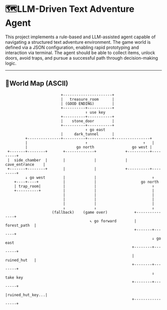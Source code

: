 # 🗺LLM-Driven Text Adventure Agent

This project implements a rule-based and LLM-assisted agent capable of navigating a structured text adventure environment. 
The game world is defined via a JSON configuration, enabling rapid prototyping and interaction via terminal.
The agent should be able to collect items, unlock doors, avoid traps, and pursue a successful path through decision-making logic.

---

## 📍World Map (ASCII)

                             +----------------------+
                             |   treasure_room      |
                             | (GOOD ENDING)        |
                             +----------+-----------+
                                        ↑ use key
                             +----------+-----------+
                             |    stone_door        |
                             +----------+-----------+
                                        ↑ go east
                             |     dark_tunnel      |
             +---------------+----------+-----------+----------------+
             |                          ↑                         ↑   |
             |                      go north                 go west |
     +-------+--------+       +-------------+             +----------+---------+
     |  side_chamber  |       |             |             |   cave_entrance    |
     +-------+--------+       |             |             +----------+---------+
             ↓ go west        |             |                         ↑
        +----+----+           |             |                    go north
        | trap_room|          |             |                         ↑
        +----------+          |             |                         |
                              |             |                         |
                              |             |                         |
                              |             |                         |
                              ↓             ↓                         ↓
                         (fallback)    (game over)            +---------------+
                                          ↖ go forward        |  forest_path  |
                                                              +-------+-------+
                                                                      ↓ go east
                                                             +--------+--------+
                                                             |    ruined_hut   |
                                                             +--------+--------+
                                                                      ↓ take key
                                                             +--------+--------+
                                                             |ruined_hut_key...|
                                                             +-----------------+
